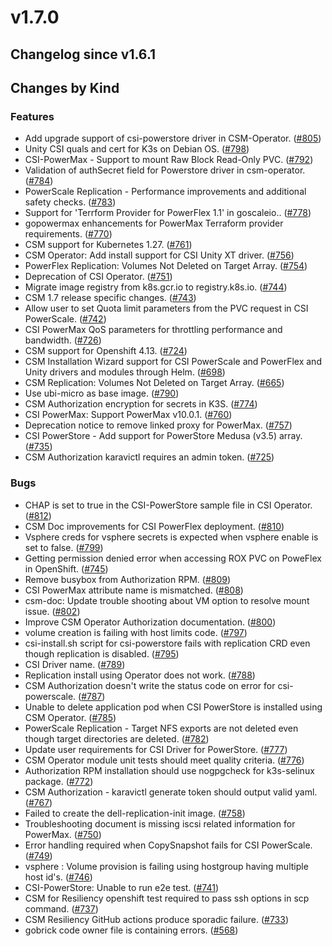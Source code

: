 # v1.7.0 

## Changelog since v1.6.1 

## Changes by Kind 

### Features 

- Add upgrade support of csi-powerstore driver in CSM-Operator. ([#805](https://github.com/dell/csm/issues/805))
- Unity CSI quals and cert for K3s on Debian OS. ([#798](https://github.com/dell/csm/issues/798))
- CSI-PowerMax - Support to mount Raw Block Read-Only PVC. ([#792](https://github.com/dell/csm/issues/792))
- Validation of authSecret field for Powerstore driver in csm-operator. ([#784](https://github.com/dell/csm/issues/784))
- PowerScale Replication - Performance improvements and additional safety checks. ([#783](https://github.com/dell/csm/issues/783))
- Support for 'Terrform Provider for PowerFlex 1.1' in goscaleio.. ([#778](https://github.com/dell/csm/issues/778))
- gopowermax enhancements for PowerMax Terraform provider requirements. ([#770](https://github.com/dell/csm/issues/770))
- CSM support for Kubernetes 1.27. ([#761](https://github.com/dell/csm/issues/761))
- CSM Operator: Add install support for CSI Unity XT driver. ([#756](https://github.com/dell/csm/issues/756))
- PowerFlex Replication: Volumes Not Deleted on Target Array. ([#754](https://github.com/dell/csm/issues/754))
- Deprecation of CSI Operator. ([#751](https://github.com/dell/csm/issues/751))
- Migrate image registry from k8s.gcr.io to  registry.k8s.io. ([#744](https://github.com/dell/csm/issues/744))
- CSM 1.7 release specific changes. ([#743](https://github.com/dell/csm/issues/743))
- Allow user to set Quota limit parameters from the PVC request in CSI PowerScale. ([#742](https://github.com/dell/csm/issues/742))
- CSI PowerMax QoS parameters for throttling performance and bandwidth. ([#726](https://github.com/dell/csm/issues/726))
- CSM support for Openshift 4.13. ([#724](https://github.com/dell/csm/issues/724))
- CSM Installation Wizard support for CSI PowerScale and PowerFlex and Unity drivers and modules through Helm. ([#698](https://github.com/dell/csm/issues/698))
- CSM Replication: Volumes Not Deleted on Target Array. ([#665](https://github.com/dell/csm/issues/665))
- Use ubi-micro as base image. ([#790](https://github.com/dell/csm/issues/790))
- CSM Authorization encryption for secrets in K3S. ([#774](https://github.com/dell/csm/issues/774))
- CSI PowerMax: Support PowerMax v10.0.1. ([#760](https://github.com/dell/csm/issues/760))
- Deprecation notice to remove linked proxy for PowerMax. ([#757](https://github.com/dell/csm/issues/757))
- CSI PowerStore - Add support for PowerStore Medusa (v3.5) array. ([#735](https://github.com/dell/csm/issues/735))
- CSM Authorization karavictl requires an admin token. ([#725](https://github.com/dell/csm/issues/725))

### Bugs 

- CHAP is set to true in the CSI-PowerStore sample file in CSI Operator. ([#812](https://github.com/dell/csm/issues/812))
- CSM Doc improvements for CSI PowerFlex deployment. ([#810](https://github.com/dell/csm/issues/810))
- Vsphere creds for vsphere secrets is expected when vsphere enable is set to false. ([#799](https://github.com/dell/csm/issues/799))
- Getting permission denied error when accessing ROX PVC on PoweFlex in OpenShift. ([#745](https://github.com/dell/csm/issues/745))
- Remove busybox from Authorization RPM. ([#809](https://github.com/dell/csm/issues/809))
- CSI PowerMax attribute name is mismatched. ([#808](https://github.com/dell/csm/issues/808))
- csm-doc: Update trouble shooting about VM option to resolve mount issue. ([#802](https://github.com/dell/csm/issues/802))
- Improve CSM Operator Authorization documentation. ([#800](https://github.com/dell/csm/issues/800))
- volume creation is failing with host limits code. ([#797](https://github.com/dell/csm/issues/797))
- csi-install.sh script for csi-powerstore fails with replication CRD even though replication is disabled. ([#795](https://github.com/dell/csm/issues/795))
- CSI Driver name. ([#789](https://github.com/dell/csm/issues/789))
- Replication install using Operator does not work. ([#788](https://github.com/dell/csm/issues/788))
- CSM Authorization doesn't write the status code on error for csi-powerscale. ([#787](https://github.com/dell/csm/issues/787))
- Unable to delete application pod when CSI PowerStore is installed using CSM Operator. ([#785](https://github.com/dell/csm/issues/785))
- PowerScale Replication - Target NFS exports are not deleted even though target directories are deleted. ([#782](https://github.com/dell/csm/issues/782))
- Update user requirements for CSI Driver for PowerStore. ([#777](https://github.com/dell/csm/issues/777))
- CSM Operator module unit tests should meet quality criteria. ([#776](https://github.com/dell/csm/issues/776))
- Authorization RPM installation should use nogpgcheck for k3s-selinux package. ([#772](https://github.com/dell/csm/issues/772))
- CSM Authorization - karavictl generate token should output valid yaml. ([#767](https://github.com/dell/csm/issues/767))
- Failed to create the dell-replication-init  image. ([#758](https://github.com/dell/csm/issues/758))
- Troubleshooting document is missing iscsi related information for PowerMax. ([#750](https://github.com/dell/csm/issues/750))
- Error handling required when CopySnapshot fails for CSI PowerScale. ([#749](https://github.com/dell/csm/issues/749))
- vsphere : Volume provision is failing using hostgroup having multiple host id's. ([#746](https://github.com/dell/csm/issues/746))
- CSI-PowerStore: Unable to run e2e test. ([#741](https://github.com/dell/csm/issues/741))
- CSM for Resiliency openshift test required to pass ssh options in scp command. ([#737](https://github.com/dell/csm/issues/737))
- CSM Resiliency GitHub actions produce sporadic failure. ([#733](https://github.com/dell/csm/issues/733))
- gobrick code owner file is containing errors. ([#568](https://github.com/dell/csm/issues/568))
